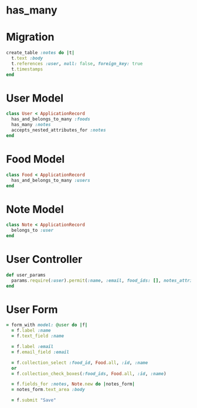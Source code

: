 # has_many

# Migration
```ruby
create_table :notes do |t|
  t.text :body
  t.references :user, null: false, foreign_key: true
  t.timestamps
end
```

# User Model
```ruby
class User < ApplicationRecord
  has_and_belongs_to_many :foods
  has_many :notes
  accepts_nested_attributes_for :notes
end
```

# Food Model
```ruby
class Food < ApplicationRecord
  has_and_belongs_to_many :users
end
```

# Note Model
```ruby
class Note < ApplicationRecord
  belongs_to :user
end
```

# User Controller
```ruby
def user_params
  params.require(:user).permit(:name, :email, food_ids: [], notes_attributes: [:body])
end
```

# User Form
```ruby
= form_with model: @user do |f|
  = f.label :name
  = f.text_field :name

  = f.label :email
  = f.email_field :email

  = f.collection_select :food_id, Food.all, :id, :name
  or
  = f.collection_check_boxes(:food_ids, Food.all, :id, :name)

  = f.fields_for :notes, Note.new do |notes_form|
  = notes_form.text_area :body

  = f.submit "Save"
```

